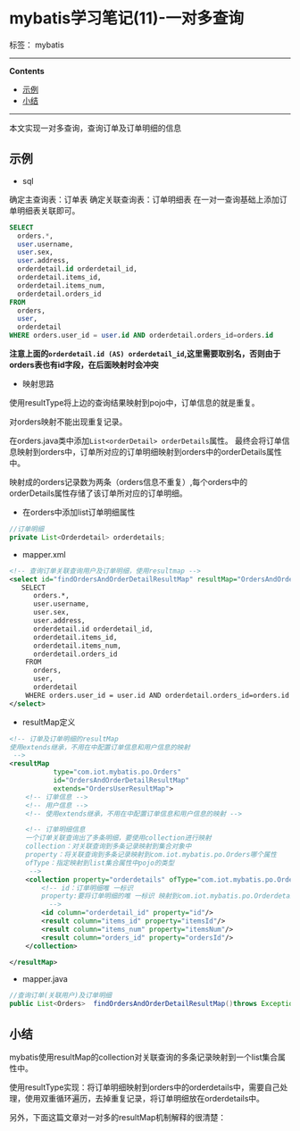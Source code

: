 ﻿# mybatis学习笔记(11)-一对多查询

标签： mybatis

---

**Contents**

  - [示例](#示例)
  - [小结](#小结)



---


本文实现一对多查询，查询订单及订单明细的信息

## 示例

- sql

确定主查询表：订单表
确定关联查询表：订单明细表
在一对一查询基础上添加订单明细表关联即可。

```sql
SELECT 
  orders.*,
  user.username,
  user.sex,
  user.address,
  orderdetail.id orderdetail_id,
  orderdetail.items_id,
  orderdetail.items_num,
  orderdetail.orders_id
FROM
  orders,
  user,
  orderdetail
WHERE orders.user_id = user.id AND orderdetail.orders_id=orders.id
```

**注意上面的`orderdetail.id (AS) orderdetail_id`,这里需要取别名，否则由于orders表也有id字段，在后面映射时会冲突**

- 映射思路

使用resultType将上边的查询结果映射到pojo中，订单信息的就是重复。

对orders映射不能出现重复记录。

在orders.java类中添加`List<orderDetail> orderDetails`属性。
最终会将订单信息映射到orders中，订单所对应的订单明细映射到orders中的orderDetails属性中。

映射成的orders记录数为两条（orders信息不重复）,每个orders中的orderDetails属性存储了该订单所对应的订单明细。


- 在orders中添加list订单明细属性

```java
//订单明细
private List<Orderdetail> orderdetails;
```

- mapper.xml

```xml
<!-- 查询订单关联查询用户及订单明细，使用resultmap -->
<select id="findOrdersAndOrderDetailResultMap" resultMap="OrdersAndOrderDetailResultMap">
   SELECT
      orders.*,
      user.username,
      user.sex,
      user.address,
      orderdetail.id orderdetail_id,
      orderdetail.items_id,
      orderdetail.items_num,
      orderdetail.orders_id
    FROM
      orders,
      user,
      orderdetail
    WHERE orders.user_id = user.id AND orderdetail.orders_id=orders.id
</select>
```

- resultMap定义

```xml
<!-- 订单及订单明细的resultMap
使用extends继承，不用在中配置订单信息和用户信息的映射
 -->
<resultMap 
           type="com.iot.mybatis.po.Orders" 
           id="OrdersAndOrderDetailResultMap" 
           extends="OrdersUserResultMap">
    <!-- 订单信息 -->
    <!-- 用户信息 -->
    <!-- 使用extends继承，不用在中配置订单信息和用户信息的映射 -->

    <!-- 订单明细信息
    一个订单关联查询出了多条明细，要使用collection进行映射
    collection：对关联查询到多条记录映射到集合对象中
    property：将关联查询到多条记录映射到com.iot.mybatis.po.Orders哪个属性
    ofType：指定映射到list集合属性中pojo的类型
     -->
    <collection property="orderdetails" ofType="com.iot.mybatis.po.Orderdetail">
        <!-- id：订单明细唯 一标识
        property:要将订单明细的唯 一标识 映射到com.iot.mybatis.po.Orderdetail的哪个属性
          -->
        <id column="orderdetail_id" property="id"/>
        <result column="items_id" property="itemsId"/>
        <result column="items_num" property="itemsNum"/>
        <result column="orders_id" property="ordersId"/>
    </collection>

</resultMap>
```


- mapper.java

```java
//查询订单(关联用户)及订单明细
public List<Orders>  findOrdersAndOrderDetailResultMap()throws Exception;
```


## 小结

mybatis使用resultMap的collection对关联查询的多条记录映射到一个list集合属性中。

使用resultType实现：将订单明细映射到orders中的orderdetails中，需要自己处理，使用双重循环遍历，去掉重复记录，将订单明细放在orderdetails中。


另外，下面这篇文章对一对多的resultMap机制解释的很清楚：

